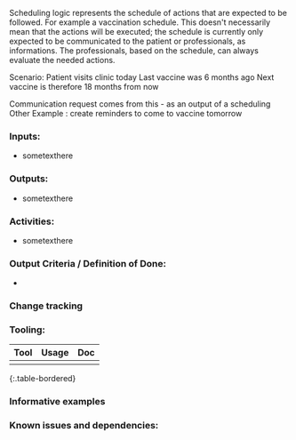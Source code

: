 Scheduling logic represents the schedule of actions that are expected to be followed. For example a vaccination schedule. This doesn't necessarily mean that the actions will be executed; the schedule is currently only expected to be communicated to the patient or professionals, as informations. The professionals, based on the schedule, can always evaluate the needed actions.


Scenario:
Patient visits clinic today
Last vaccine was 6 months ago
Next vaccine is therefore 18 months from now

Communication request comes from this - as an output of a scheduling 
Other Example :  create reminders to come to vaccine tomorrow


### **Inputs:** 

* sometexthere

### **Outputs:**

* sometexthere

### **Activities:**

* sometexthere

### **Output Criteria / Definition of Done:**
* 

### **Change tracking**

### **Tooling:**

| Tool | Usage | Doc |
| --- | ---| --- |
|  |  | |
{:.table-bordered}  
   

### **Informative examples**

### **Known issues and dependencies:**


